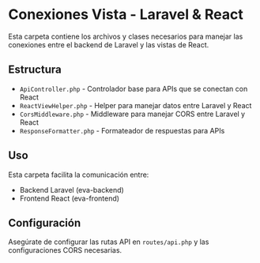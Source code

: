 # Conexiones Vista - Laravel & React

Esta carpeta contiene los archivos y clases necesarios para manejar las conexiones entre el backend de Laravel y las vistas de React.

## Estructura

- `ApiController.php` - Controlador base para APIs que se conectan con React
- `ReactViewHelper.php` - Helper para manejar datos entre Laravel y React
- `CorsMiddleware.php` - Middleware para manejar CORS entre Laravel y React
- `ResponseFormatter.php` - Formateador de respuestas para APIs

## Uso

Esta carpeta facilita la comunicación entre:
- Backend Laravel (eva-backend)
- Frontend React (eva-frontend)

## Configuración

Asegúrate de configurar las rutas API en `routes/api.php` y las configuraciones CORS necesarias.
